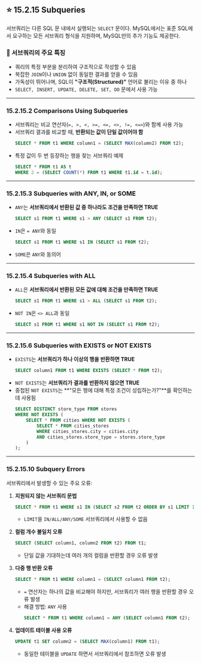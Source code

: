 ## ⭐️ 15.2.15 Subqueries  
서브쿼리는 다른 SQL 문 내에서 실행되는 `SELECT` 문이다. MySQL에서는 표준 SQL에서 요구하는 모든 서브쿼리 형식을 지원하며, MySQL만의 추가 기능도 제공한다.  

### 📌 서브쿼리의 주요 특징  
- 쿼리의 특정 부분을 분리하여 구조적으로 작성할 수 있음  
- 복잡한 `JOIN`이나 `UNION` 없이 동일한 결과를 얻을 수 있음  
- 가독성이 뛰어나며, SQL이 **"구조적(Structured)"** 언어로 불리는 이유 중 하나  
- `SELECT, INSERT, UPDATE, DELETE, SET, DO` 문에서 사용 가능  

---
### 15.2.15.2 Comparisons Using Subqueries  
- 서브쿼리는 비교 연산자(`=, >, <, >=, <=, <>, !=, <=>`)와 함께 사용 가능  
- 서브쿼리 결과를 비교할 때, **반환되는 값이 단일 값이어야 함**  
  ```sql
  SELECT * FROM t1 WHERE column1 = (SELECT MAX(column2) FROM t2);
  ```
- 특정 값이 두 번 등장하는 행을 찾는 서브쿼리 예제  
  ```sql
  SELECT * FROM t1 AS t
  WHERE 2 = (SELECT COUNT(*) FROM t1 WHERE t1.id = t.id);
  ```

---
### 15.2.15.3 Subqueries with ANY, IN, or SOME  
- `ANY`는 **서브쿼리에서 반환된 값 중 하나라도 조건을 만족하면 TRUE**  
  ```sql
  SELECT s1 FROM t1 WHERE s1 > ANY (SELECT s1 FROM t2);
  ```
- `IN`은 `= ANY`와 동일  
  ```sql
  SELECT s1 FROM t1 WHERE s1 IN (SELECT s1 FROM t2);
  ```
- `SOME`은 `ANY`와 동의어  

---
### 15.2.15.4 Subqueries with ALL  
- `ALL`은 **서브쿼리에서 반환된 모든 값에 대해 조건을 만족하면 TRUE**  
  ```sql
  SELECT s1 FROM t1 WHERE s1 > ALL (SELECT s1 FROM t2);
  ```
- `NOT IN`은 `<> ALL`과 동일  
  ```sql
  SELECT s1 FROM t1 WHERE s1 NOT IN (SELECT s1 FROM t2);
  ```

---
### 15.2.15.6 Subqueries with EXISTS or NOT EXISTS  
- `EXISTS`는 **서브쿼리가 하나 이상의 행을 반환하면 TRUE**  
  ```sql
  SELECT column1 FROM t1 WHERE EXISTS (SELECT * FROM t2);
  ```
- `NOT EXISTS`는 **서브쿼리가 결과를 반환하지 않으면 TRUE**  
- 중첩된 `NOT EXISTS`는 **"모든 행에 대해 특정 조건이 성립하는가?"**를 확인하는 데 사용됨  
  ```sql
  SELECT DISTINCT store_type FROM stores
  WHERE NOT EXISTS (
      SELECT * FROM cities WHERE NOT EXISTS (
          SELECT * FROM cities_stores 
          WHERE cities_stores.city = cities.city
          AND cities_stores.store_type = stores.store_type
      )
  );
  ```

---
### 15.2.15.10 Subquery Errors  
서브쿼리에서 발생할 수 있는 주요 오류:  
1. **지원되지 않는 서브쿼리 문법**  
   ```sql
   SELECT * FROM t1 WHERE s1 IN (SELECT s2 FROM t2 ORDER BY s1 LIMIT 1);
   ```
   - `LIMIT`을 `IN/ALL/ANY/SOME` 서브쿼리에서 사용할 수 없음  
   
2. **컬럼 개수 불일치 오류**  
   ```sql
   SELECT (SELECT column1, column2 FROM t2) FROM t1;
   ```
   - 단일 값을 기대하는데 여러 개의 컬럼을 반환할 경우 오류 발생  

3. **다중 행 반환 오류**  
   ```sql
   SELECT * FROM t1 WHERE column1 = (SELECT column1 FROM t2);
   ```
   - `=` 연산자는 하나의 값을 비교해야 하지만, 서브쿼리가 여러 행을 반환할 경우 오류 발생  
   - 해결 방법: `ANY` 사용  
     ```sql
     SELECT * FROM t1 WHERE column1 = ANY (SELECT column1 FROM t2);
     ```

4. **업데이트 테이블 사용 오류**  
   ```sql
   UPDATE t1 SET column2 = (SELECT MAX(column1) FROM t1);
   ```
   - 동일한 테이블을 `UPDATE` 하면서 서브쿼리에서 참조하면 오류 발생
  
  
